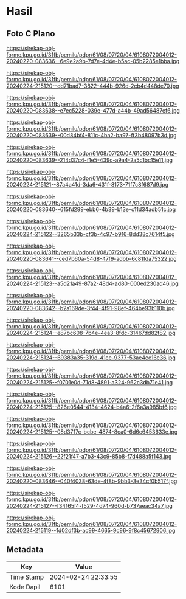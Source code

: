 # Hasil

## Foto C Plano

https://sirekap-obj-formc.kpu.go.id/31fb/pemilu/pdpr/61/08/07/20/04/6108072004012-20240220-083636--6e9e2a9b-7d7e-4d4e-b5ac-05b2285e1bba.jpg

https://sirekap-obj-formc.kpu.go.id/31fb/pemilu/pdpr/61/08/07/20/04/6108072004012-20240224-215120--dd71bad7-3822-444b-926d-2cb4d448de70.jpg

https://sirekap-obj-formc.kpu.go.id/31fb/pemilu/pdpr/61/08/07/20/04/6108072004012-20240220-083638--e7ec5228-039e-477d-a44b-49ad56487ef6.jpg

https://sirekap-obj-formc.kpu.go.id/31fb/pemilu/pdpr/61/08/07/20/04/6108072004012-20240220-083639--00d84bf4-811c-4ba2-ba97-ff3b48097b3d.jpg

https://sirekap-obj-formc.kpu.go.id/31fb/pemilu/pdpr/61/08/07/20/04/6108072004012-20240220-083639--214d37c4-f1e5-439c-a9a4-2a5c1bc15e11.jpg

https://sirekap-obj-formc.kpu.go.id/31fb/pemilu/pdpr/61/08/07/20/04/6108072004012-20240224-215121--87a4a41d-3da6-431f-8173-71f7c8f687d9.jpg

https://sirekap-obj-formc.kpu.go.id/31fb/pemilu/pdpr/61/08/07/20/04/6108072004012-20240220-083640--615fd299-ebb6-4b39-b13e-c11d34adb51c.jpg

https://sirekap-obj-formc.kpu.go.id/31fb/pemilu/pdpr/61/08/07/20/04/6108072004012-20240224-215122--3265b33b-cf3b-4c97-b916-8dd38c7614f5.jpg

https://sirekap-obj-formc.kpu.go.id/31fb/pemilu/pdpr/61/08/07/20/04/6108072004012-20240220-083641--ced7b60a-54d8-47f9-adbb-6c81fda75322.jpg

https://sirekap-obj-formc.kpu.go.id/31fb/pemilu/pdpr/61/08/07/20/04/6108072004012-20240224-215123--a5d21a49-87a2-48d4-ad80-000ed230ad46.jpg

https://sirekap-obj-formc.kpu.go.id/31fb/pemilu/pdpr/61/08/07/20/04/6108072004012-20240220-083642--b2a169de-3f44-4f91-98ef-464be93b110b.jpg

https://sirekap-obj-formc.kpu.go.id/31fb/pemilu/pdpr/61/08/07/20/04/6108072004012-20240224-215124--e87bc608-7b4e-4ea3-8fdc-31467dd82f82.jpg

https://sirekap-obj-formc.kpu.go.id/31fb/pemilu/pdpr/61/08/07/20/04/6108072004012-20240224-215124--69383a35-319d-41ee-9377-53ae4ce16e36.jpg

https://sirekap-obj-formc.kpu.go.id/31fb/pemilu/pdpr/61/08/07/20/04/6108072004012-20240224-215125--f0701e0d-71d8-4891-a324-962c3db71e41.jpg

https://sirekap-obj-formc.kpu.go.id/31fb/pemilu/pdpr/61/08/07/20/04/6108072004012-20240224-215125--826e0544-4134-4624-b4a6-2f6a3a985bf6.jpg

https://sirekap-obj-formc.kpu.go.id/31fb/pemilu/pdpr/61/08/07/20/04/6108072004012-20240224-215125--08d3717c-bcbe-4874-8ca0-6d6c6453633e.jpg

https://sirekap-obj-formc.kpu.go.id/31fb/pemilu/pdpr/61/08/07/20/04/6108072004012-20240224-215126--22f21f47-a7b3-43c9-85b8-f7d488a5f143.jpg

https://sirekap-obj-formc.kpu.go.id/31fb/pemilu/pdpr/61/08/07/20/04/6108072004012-20240220-083646--040f4038-63de-4f8b-9bb3-3e34cf0b517f.jpg

https://sirekap-obj-formc.kpu.go.id/31fb/pemilu/pdpr/61/08/07/20/04/6108072004012-20240224-215127--f34165f4-f529-4d74-960d-b737aeac34a7.jpg

https://sirekap-obj-formc.kpu.go.id/31fb/pemilu/pdpr/61/08/07/20/04/6108072004012-20240224-215119--1d02df3b-ac99-4665-9c96-9f8c45672906.jpg


## Metadata

| Key        | Value               |
| ---------- | ------------------- |
| Time Stamp | 2024-02-24 22:33:55 |
| Kode Dapil | 6101                |



